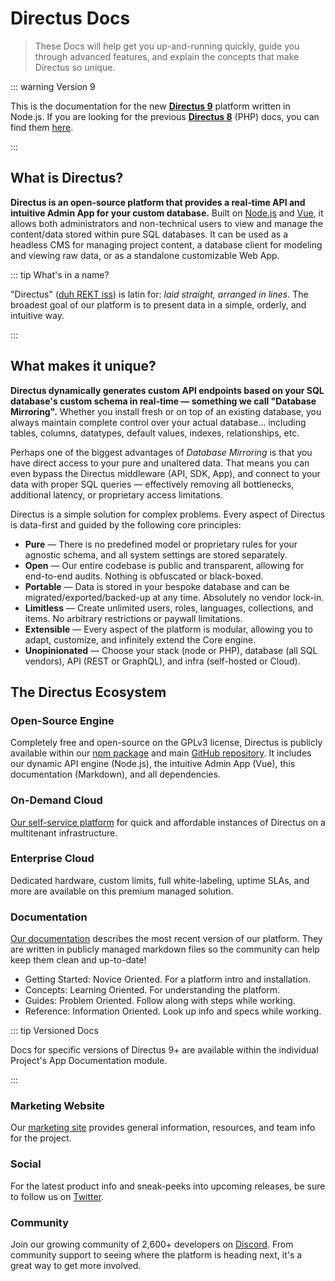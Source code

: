 # Directus Docs

> These Docs will help get you up-and-running quickly, guide you through advanced features, and explain the concepts
> that make Directus so unique.

::: warning Version 9

This is the documentation for the new **[Directus 9](https://github.com/directus/directus)** platform written in
Node.js. If you are looking for the previous **[Directus 8](https://github.com/directus/v8-archive/releases/latest)**
(PHP) docs, you can find them [here](https://v8.docs.directus.io).

:::

## What is Directus?

**Directus is an open-source platform that provides a real-time API and intuitive Admin App for your custom database.**
Built on [Node.js](https://nodejs.dev) and [Vue](https://vuejs.org), it allows both administrators and non-technical
users to view and manage the content/data stored within pure SQL databases. It can be used as a headless CMS for
managing project content, a database client for modeling and viewing raw data, or as a standalone customizable Web App.

::: tip What's in a name?

"Directus" ([duh REKT iss](http://audio.pronouncekiwi.com/Salli/Directus)) is latin for: _laid straight, arranged in
lines_. The broadest goal of our platform is to present data in a simple, orderly, and intuitive way.

:::

## What makes it unique?

**Directus dynamically generates custom API endpoints based on your SQL database's custom schema in real-time —
something we call "Database Mirroring".** Whether you install fresh or on top of an existing database, you always
maintain complete control over your actual database... including tables, columns, datatypes, default values, indexes,
relationships, etc.

Perhaps one of the biggest advantages of _Database Mirroring_ is that you have direct access to your pure and unaltered
data. That means you can even bypass the Directus middleware (API, SDK, App), and connect to your data with proper SQL
queries — effectively removing all bottlenecks, additional latency, or proprietary access limitations.

Directus is a simple solution for complex problems. Every aspect of Directus is data-first and guided by the following
core principles:

- **Pure** — There is no predefined model or proprietary rules for your agnostic schema, and all system settings are
  stored separately.
- **Open** — Our entire codebase is public and transparent, allowing for end-to-end audits. Nothing is obfuscated or
  black-boxed.
- **Portable** — Data is stored in your bespoke database and can be migrated/exported/backed-up at any time. Absolutely
  no vendor lock-in.
- **Limitless** — Create unlimited users, roles, languages, collections, and items. No arbitrary restrictions or paywall
  limitations.
- **Extensible** — Every aspect of the platform is modular, allowing you to adapt, customize, and infinitely extend the
  Core engine.
- **Unopinionated** — Choose your stack (node or PHP), database (all SQL vendors), API (REST or GraphQL), and infra
  (self-hosted or Cloud).

## The Directus Ecosystem

### Open-Source Engine

Completely free and open-source on the GPLv3 license, Directus is publicly available within our
[npm package](https://www.npmjs.com/package/directus) and main
[GitHub repository](https://github.com/directus/directus). It includes our dynamic API engine (Node.js), the intuitive
Admin App (Vue), this documentation (Markdown), and all dependencies.

### On-Demand Cloud

[Our self-service platform](https://directus.cloud) for quick and affordable instances of Directus on a multitenant
infrastructure.

### Enterprise Cloud

Dedicated hardware, custom limits, full white-labeling, uptime SLAs, and more are available on this premium managed
solution.

### Documentation

[Our documentation](https://docs.directus.io) describes the most recent version of our platform. They are written in
publicly managed markdown files so the community can help keep them clean and up-to-date!

- Getting Started: Novice Oriented. For a platform intro and installation.
- Concepts: Learning Oriented. For understanding the platform.
- Guides: Problem Oriented. Follow along with steps while working.
- Reference: Information Oriented. Look up info and specs while working.

::: tip Versioned Docs

Docs for specific versions of Directus 9+ are available within the individual Project's App Documentation module.

:::

<!-- ### Online Demo

[Our online demo](https://demo.directus.io) (`admin@example.com` + `password`) is a quick way to try things out in an isolated sandbox. This entire instance resets each hour.

### System Status

The [Status Page](https://status.directus.io) provides up-to-date information on our various systems, including current and historical incident details and our 30-day uptime percentage.

-->

### Marketing Website

Our [marketing site](https://directus.io) provides general information, resources, and team info for the project.

### Social

For the latest product info and sneak-peeks into upcoming releases, be sure to follow us on
[Twitter](https://twitter.com/directus).

### Community

Join our growing community of 2,600+ developers on [Discord](https://directus.chat). From community support to seeing
where the platform is heading next, it's a great way to get more involved.
